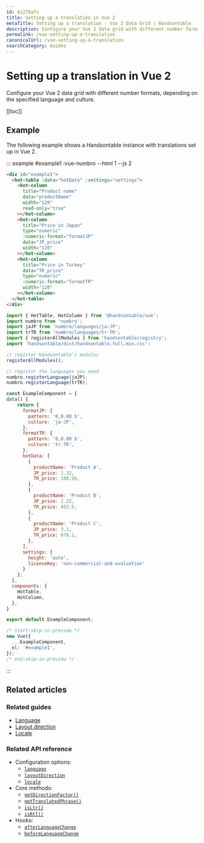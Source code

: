 ```yaml
---
id: 6i276a7s
title: Setting up a translation in Vue 2
metaTitle: Setting up a translation - Vue 2 Data Grid | Handsontable
description: Configure your Vue 2 data grid with different number formats, depending on the specified language and culture.
permalink: /vue-setting-up-a-translation
canonicalUrl: /vue-setting-up-a-translation
searchCategory: Guides
---
```


# Setting up a translation in Vue 2

Configure your Vue 2 data grid with different number formats, depending on the specified language and culture.

[[toc]]

## Example

The following example shows a Handsontable instance with translations set up in Vue 2.

::: example #example1 :vue-numbro --html 1 --js 2

```html
<div id="example1">
  <hot-table :data="hotData" :settings="settings">
    <hot-column
      title="Product name"
      data="productName"
      width="120"
      read-only="true"
    ></hot-column>
    <hot-column
      title="Price in Japan"
      type="numeric"
      :numeric-format="formatJP"
      data="JP_price"
      width="120"
    ></hot-column>
    <hot-column
      title="Price in Turkey"
      data="TR_price"
      type="numeric"
      :numeric-format="formatTR"
      width="120"
    ></hot-column>
  </hot-table>
</div>
```

```js
import { HotTable, HotColumn } from '@handsontable/vue';
import numbro from 'numbro';
import jaJP from 'numbro/languages/ja-JP';
import trTR from 'numbro/languages/tr-TR';
import { registerAllModules } from 'handsontable/registry';
import 'handsontable/dist/handsontable.full.min.css';

// register Handsontable's modules
registerAllModules();

// register the languages you need
numbro.registerLanguage(jaJP);
numbro.registerLanguage(trTR);

const ExampleComponent = {
data() {
    return {
      formatJP: {
        pattern: '0,0.00 $',
        culture: 'ja-JP',
      },
      formatTR: {
        pattern: '0,0.00 $',
        culture: 'tr-TR',
      },
      hotData: [
        {
          productName: 'Product A',
          JP_price: 1.32,
          TR_price: 100.56,
        },
        {
          productName: 'Product B',
          JP_price: 2.22,
          TR_price: 453.5,
        },
        {
          productName: 'Product C',
          JP_price: 3.1,
          TR_price: 678.1,
        },
      ],
      settings: {
        height: 'auto',
        licenseKey: 'non-commercial-and-evaluation'
      }
    };
  },
  components: {
    HotTable,
    HotColumn,
  },
}

export default ExampleComponent;

/* start:skip-in-preview */
new Vue({
  ...ExampleComponent,
  el: '#example1',
});
/* end:skip-in-preview */
```

:::

## Related articles

### Related guides

<div class="boxes-list gray">

- [Language](@/guides/internationalization/language.md)
- [Layout direction](@/guides/internationalization/layout-direction.md)
- [Locale](@/guides/internationalization/locale.md)

</div>

### Related API reference

- Configuration options:
  - [`language`](@/api/options.md#language)
  - [`layoutDirection`](@/api/options.md#layoutdirection)
  - [`locale`](@/api/options.md#locale)
- Core methods:
  - [`getDirectionFactor()`](@/api/core.md#getdirectionfactor)
  - [`getTranslatedPhrase()`](@/api/core.md#gettranslatedphrase)
  - [`isLtr()`](@/api/core.md#isltr)
  - [`isRtl()`](@/api/core.md#isrtl)
- Hooks:
  - [`afterLanguageChange`](@/api/hooks.md#afterlanguagechange)
  - [`beforeLanguageChange`](@/api/hooks.md#beforelanguagechange)
